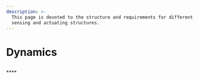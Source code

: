 ```yaml
---
description: >-
  This page is devoted to the structure and requirements for different forms of
  sensing and actuating structures.
---
```


# Dynamics



## 

\*\*\*\*

